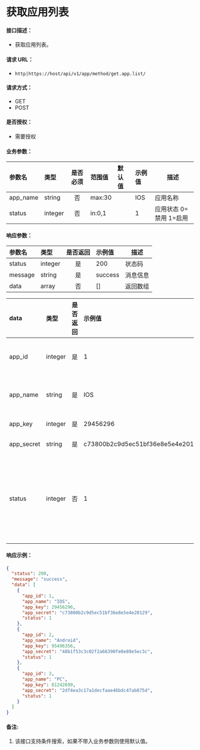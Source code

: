 # 获取应用列表

#### 接口描述：
- 获取应用列表。

#### 请求 URL：
- `http|https://host/api/v1/app/method/get.app.list/`

#### 请求方式：
- GET
- POST

#### 是否授权：
- 需要授权

#### 业务参数：
|参数名|类型|是否必须|范围值|默认值|示例值|描述|
|:----|:---|:---:|:-----|:-----|:-----|-----|
|app_name |string |否 |max:30 | |IOS |应用名称 |
|status |integer |否 |in:0,1 | |1 |应用状态 0=禁用 1=启用 |

#### 响应参数：
|参数名|类型|是否返回|示例值|描述|
|:-----|:-----|:---:|:-----|-----|
|status |integer |是 |200 |状态码 |
|message |string |是 |success |消息信息 |
|data |array |否 |[] |返回数组 |

|data|类型|是否返回|示例值|描述|
|:-----|:-----|:---:|:-----|-----|
|app_id |integer |是 |1 |应用编号 |
|app_name |string |是 |IOS |应用名称 |
|app_key |integer |是 |29456296 |钥匙 |
|app_secret |string |是 |c73800b2c9d5ec51bf36e8e5e4e20129 |密钥 |
|status |integer |否 |1 |应用状态 0=禁用 1=启用 |

#### 响应示例：
```json
{
  "status": 200,
  "message": "success",
  "data": [
    {
      "app_id": 1,
      "app_name": "IOS",
      "app_key": 29456296,
      "app_secret": "c73800b2c9d5ec51bf36e8e5e4e20129",
      "status": 1
    },
    {
      "app_id": 2,
      "app_name": "Android",
      "app_key": 95496356,
      "app_secret": "48b1f53c3c02f2a66390fe0e89e5ec3c",
      "status": 1
    },
    {
      "app_id": 3,
      "app_name": "PC",
      "app_key": 81242699,
      "app_secret": "2df4ea3c17a1decfaae46bdc47ab875d",
      "status": 1
    }
  ]
}
```

#### 备注:
1. 该接口支持条件搜索，如果不带入业务参数则使用默认值。